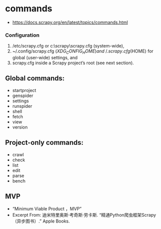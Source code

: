 # commands
- https://docs.scrapy.org/en/latest/topics/commands.html

### Configuration
1. /etc/scrapy.cfg or c:\scrapy\scrapy.cfg (system-wide),
2. ~/.config/scrapy.cfg ($XDG_CONFIG_HOME) and ~/.scrapy.cfg ($HOME) for global (user-wide) settings, and
3. scrapy.cfg inside a Scrapy project’s root (see next section).


## Global commands:
- startproject
- genspider
- settings
- runspider
- shell
- fetch
- view
- version

## Project-only commands:
- crawl
- check
- list
- edit
- parse
- bench


## MVP
- “Minimum Viable Product ，MVP”
- Excerpt From: 迪米特里奥斯·考奇斯·劳卡斯. “精通Python爬虫框架Scrapy（异步图书）.” Apple Books. 
